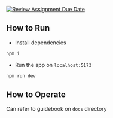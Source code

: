 [![Review Assignment Due Date](https://classroom.github.com/assets/deadline-readme-button-24ddc0f5d75046c5622901739e7c5dd533143b0c8e959d652212380cedb1ea36.svg)](https://classroom.github.com/a/IYxRLrPq)

## How to Run

- Install dependencies

```bash
npm i
```

- Run the app on `localhost:5173`

```bash
npm run dev
```

## How to Operate

Can refer to guidebook on `docs` directory
